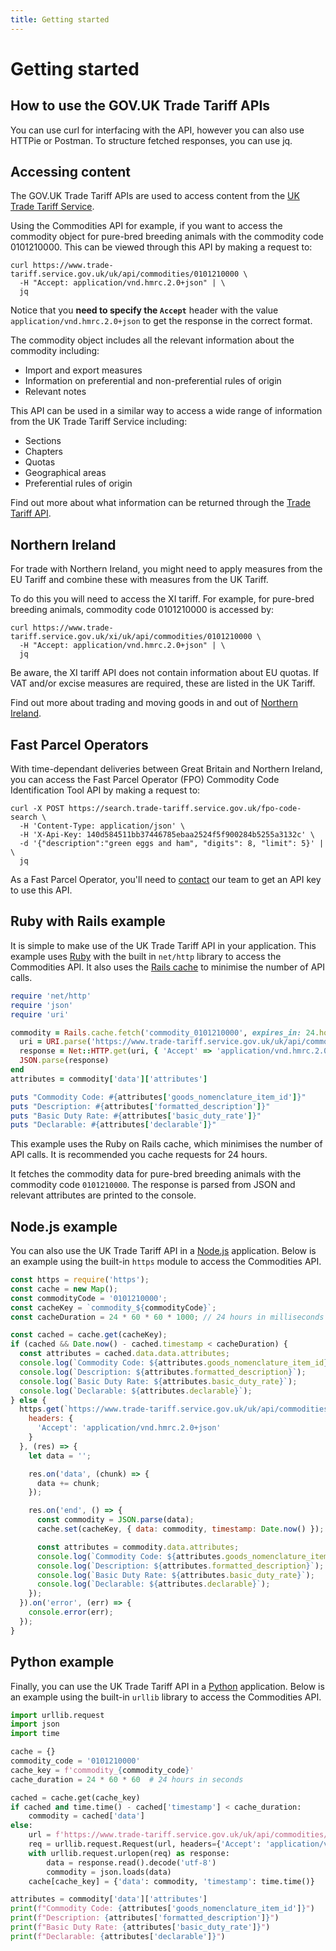```yaml
---
title: Getting started
---
```


# Getting started

## How to use the GOV.UK Trade Tariff APIs

You can use curl for interfacing with the API, however you can also use HTTPie or Postman. To structure fetched responses, you can use jq.

## Accessing content

The GOV.UK Trade Tariff APIs are used to access content from the [UK Trade Tariff Service](https://www.gov.uk/trade-tariff).

Using the Commodities API for example, if you want to access the commodity object for pure-bred breeding animals with the commodity code 0101210000. This can be viewed through this API by making a request to:

```shell
curl https://www.trade-tariff.service.gov.uk/uk/api/commodities/0101210000 \
  -H "Accept: application/vnd.hmrc.2.0+json" | \
  jq
```

Notice that you **need to specify the `Accept`** header with the value `application/vnd.hmrc.2.0+json` to get the response in the correct format.

The commodity object includes all the relevant information about the commodity including:

- Import and export measures
- Information on preferential and non-preferential rules of origin
- Relevant notes

This API can be used in a similar way to access a wide range of information from the UK Trade Tariff Service including:

- Sections
- Chapters
- Quotas
- Geographical areas
- Preferential rules of origin

Find out more about what information can be returned through the [Trade Tariff API](https://api.trade-tariff.service.gov.uk/reference.html).

## Northern Ireland

For trade with Northern Ireland, you might need to apply measures from the EU Tariff and combine these with measures from the UK Tariff.

To do this you will need to access the XI tariff. For example, for pure-bred breeding animals, commodity code 0101210000 is accessed by:

```shell
curl https://www.trade-tariff.service.gov.uk/xi/uk/api/commodities/0101210000 \
  -H "Accept: application/vnd.hmrc.2.0+json" | \
  jq
```

Be aware, the XI tariff API does not contain information about EU quotas. If VAT and/or excise measures are required, these are listed in the UK Tariff.

Find out more about trading and moving goods in and out of [Northern Ireland](https://www.gov.uk/guidance/trading-and-moving-goods-in-and-out-of-northern-ireland).

## Fast Parcel Operators

With time-dependant deliveries between Great Britain and Northern Ireland, you can access the Fast Parcel Operator (FPO) Commodity Code Identification Tool API by making a request to:

```shell
curl -X POST https://search.trade-tariff.service.gov.uk/fpo-code-search \
  -H 'Content-Type: application/json' \
  -H 'X-Api-Key: 140d584511bb37446785ebaa2524f5f900284b5255a3132c' \
  -d '{"description":"green eggs and ham", "digits": 8, "limit": 5}' | \
  jq
```

As a Fast Parcel Operator, you'll need to [contact](mailto:hmrc-trade-tariff-support-g@digital.hmrc.gov.uk) our team to get an API key to use this API.


## Ruby with Rails example

It is simple to make use of the UK Trade Tariff API in your application. This example uses [Ruby](https://www.ruby-lang.org/en/) with the built in `net/http` library to access the Commodities API. It also uses the [Rails cache](https://guides.rubyonrails.org/caching_with_rails.html) to minimise the number of API calls.

```ruby
require 'net/http'
require 'json'
require 'uri'

commodity = Rails.cache.fetch('commodity_0101210000', expires_in: 24.hours) do
  uri = URI.parse('https://www.trade-tariff.service.gov.uk/uk/api/commodities/0101210000')
  response = Net::HTTP.get(uri, { 'Accept' => 'application/vnd.hmrc.2.0+json' })
  JSON.parse(response)
end
attributes = commodity['data']['attributes']

puts "Commodity Code: #{attributes['goods_nomenclature_item_id']}"
puts "Description: #{attributes['formatted_description']}"
puts "Basic Duty Rate: #{attributes['basic_duty_rate']}"
puts "Declarable: #{attributes['declarable']}"
```

This example uses the Ruby on Rails cache, which minimises the number of API calls. It is recommended you cache requests for 24 hours.

It fetches the commodity data for pure-bred breeding animals with the commodity code `0101210000`. The response is parsed from JSON and relevant attributes are printed to the console.

## Node.js example

You can also use the UK Trade Tariff API in a [Node.js](https://nodejs.org) application. Below is an example using the built-in `https` module to access the Commodities API.


```javascript
const https = require('https');
const cache = new Map();
const commodityCode = '0101210000';
const cacheKey = `commodity_${commodityCode}`;
const cacheDuration = 24 * 60 * 60 * 1000; // 24 hours in milliseconds

const cached = cache.get(cacheKey);
if (cached && Date.now() - cached.timestamp < cacheDuration) {
  const attributes = cached.data.data.attributes;
  console.log(`Commodity Code: ${attributes.goods_nomenclature_item_id}`);
  console.log(`Description: ${attributes.formatted_description}`);
  console.log(`Basic Duty Rate: ${attributes.basic_duty_rate}`);
  console.log(`Declarable: ${attributes.declarable}`);
} else {
  https.get(`https://www.trade-tariff.service.gov.uk/uk/api/commodities/${commodityCode}`, {
    headers: {
      'Accept': 'application/vnd.hmrc.2.0+json'
    }
  }, (res) => {
    let data = '';

    res.on('data', (chunk) => {
      data += chunk;
    });

    res.on('end', () => {
      const commodity = JSON.parse(data);
      cache.set(cacheKey, { data: commodity, timestamp: Date.now() });

      const attributes = commodity.data.attributes;
      console.log(`Commodity Code: ${attributes.goods_nomenclature_item_id}`);
      console.log(`Description: ${attributes.formatted_description}`);
      console.log(`Basic Duty Rate: ${attributes.basic_duty_rate}`);
      console.log(`Declarable: ${attributes.declarable}`);
    });
  }).on('error', (err) => {
    console.error(err);
  });
}
```

## Python example

Finally, you can use the UK Trade Tariff API in a [Python](https://www.python.org/) application. Below is an example using the built-in `urllib` library to access the Commodities API.

```python
import urllib.request
import json
import time

cache = {}
commodity_code = '0101210000'
cache_key = f'commodity_{commodity_code}'
cache_duration = 24 * 60 * 60  # 24 hours in seconds

cached = cache.get(cache_key)
if cached and time.time() - cached['timestamp'] < cache_duration:
    commodity = cached['data']
else:
    url = f'https://www.trade-tariff.service.gov.uk/uk/api/commodities/{commodity_code}'
    req = urllib.request.Request(url, headers={'Accept': 'application/vnd.hmrc.2.0+json'})
    with urllib.request.urlopen(req) as response:
        data = response.read().decode('utf-8')
        commodity = json.loads(data)
    cache[cache_key] = {'data': commodity, 'timestamp': time.time()}

attributes = commodity['data']['attributes']
print(f"Commodity Code: {attributes['goods_nomenclature_item_id']}")
print(f"Description: {attributes['formatted_description']}")
print(f"Basic Duty Rate: {attributes['basic_duty_rate']}")
print(f"Declarable: {attributes['declarable']}")
```
